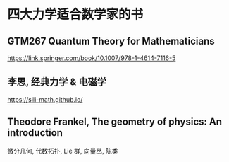 # 四大力学适合数学家的书

## GTM267 Quantum Theory for Mathematicians

https://link.springer.com/book/10.1007/978-1-4614-7116-5

## 李思, 经典力学 & 电磁学

https://sili-math.github.io/

## Theodore Frankel, The geometry of physics: An introduction

微分几何, 代数拓扑, Lie 群, 向量丛, 陈类
